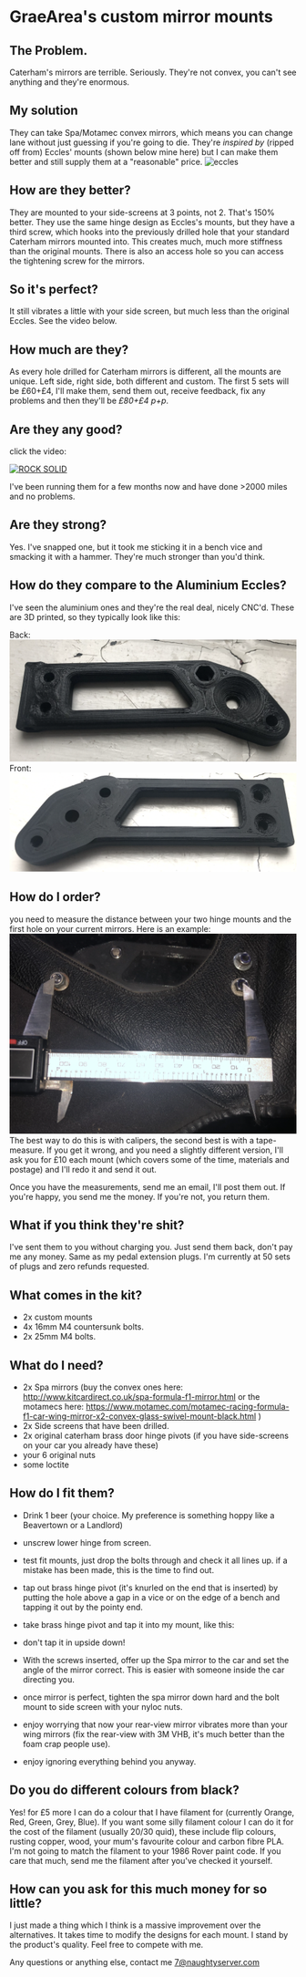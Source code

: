 # GraeArea's custom mirror mounts

## The Problem.
Caterham's mirrors are terrible. Seriously. They're not convex, you can't see anything and they're enormous. 

## My solution
They can take Spa/Motamec convex mirrors, which means you can change lane without just guessing if you're going to die.
They're _inspired by_ (ripped off from) Eccles' mounts (shown below mine here) but I can make them better and still supply them at a "reasonable" price.
![eccles](/img/eccles.png)

## How are they better?
They are mounted to your side-screens at 3 points, not 2. That's 150% better. They use the same hinge design as Eccles's mounts, but they have a third screw, which hooks into the previously drilled hole that your standard Caterham mirrors mounted into. This creates much, much more stiffness than the original mounts. There is also an access hole so you can access the tightening screw for the mirrors. 

## So it's perfect?
It still vibrates a little with your side screen, but much less than the original Eccles. See the video below. 

## How much are they?
As every hole drilled for Caterham mirrors is different, all the mounts are unique. Left side, right side, both different and custom. The first 5 sets will be £60+£4, I'll make them, send them out, receive feedback, fix any problems and then they'll be _£80+£4 p+p_.

## Are they any good?
click the video:

[![ROCK SOLID](https://img.youtube.com/vi/K4T1gzWC7LM/0.jpg)](https://www.youtube.com/watch?v=K4T1gzWC7LM)

I've been running them for a few months now and have done >2000 miles and no problems.  

## Are they strong?
Yes. I've snapped one, but it took me sticking it in a bench vice and smacking it with a hammer. They're much stronger than you'd think.

## How do they compare to the Aluminium Eccles?
I've seen the aluminium ones and they're the real deal, nicely CNC'd. These are 3D printed, so they typically look like this:

Back: ![Back](/img/back.png)
Front: ![Front](/img/front.png)

## How do I order?
you need to measure the distance between your two hinge mounts and the first hole on your current mirrors. Here is an example:
![Caliper](/img/calipers.png)
The best way to do this is with calipers, the second best is with a tape-measure. If you get it wrong, and you need a slightly different version, I'll ask you for £10 each mount (which covers some of the time, materials and postage) and I'll redo it and send it out.

Once you have the measurements, send me an email, I'll post them out. If you're happy, you send me the money. If you're not, you return them.

## What if you think they're shit?
I've sent them to you without charging you. Just send them back, don't pay me any money. Same as my pedal extension plugs. I'm currently at 50 sets of plugs and zero refunds requested. 

## What comes in the kit?
* 2x custom mounts
* 4x 16mm M4 countersunk bolts.
* 2x 25mm M4 bolts. 

## What do I need?
* 2x Spa mirrors (buy the convex ones here: http://www.kitcardirect.co.uk/spa-formula-f1-mirror.html or the motamecs here: https://www.motamec.com/motamec-racing-formula-f1-car-wing-mirror-x2-convex-glass-swivel-mount-black.html )
* 2x Side screens that have been drilled. 
* 2x original caterham brass door hinge pivots (if you have side-screens on your car you already have these)
* your 6 original nuts
* some loctite

## How do I fit them?
* Drink 1 beer (your choice. My preference is something hoppy like a Beavertown or a Landlord)
* unscrew lower hinge from screen.
* test fit mounts, just drop the bolts through and check it all lines up. if a mistake has been made, this is the time to find out.
* tap out brass hinge pivot (it's knurled on the end that is inserted) by putting the hole above a gap in a vice or on the edge of a bench and tapping it out by the pointy end. 
* take brass hinge pivot and tap it into my mount, like this:

* don't tap it in upside down!
* With the screws inserted, offer up the Spa mirror to the car and set the angle of the mirror correct. This is easier with someone inside the car directing you.  
* once mirror is perfect, tighten the spa mirror down hard and the bolt mount to side screen with your nyloc nuts.
* enjoy worrying that now your rear-view mirror vibrates more than your wing mirrors (fix the rear-view with 3M VHB, it's much better than the foam crap people use).
* enjoy ignoring everything behind you anyway.

## Do you do different colours from black?
Yes! for £5 more I can do a colour that I have filament for (currently Orange, Red, Green, Grey, Blue). If you want some silly filament colour I can do it for the cost of the filament (usually 20/30 quid), these include flip colours, rusting copper, wood, your mum's favourite colour and carbon fibre PLA. I'm not going to match the filament to your 1986 Rover paint code. If you care that much, send me the filament after you've checked it yourself.

## How can you ask for this much money for so little?
I just made a thing which I think is a massive improvement over the alternatives.
It takes time to modify the designs for each mount.
I stand by the product's quality.
Feel free to compete with me.

Any questions or anything else, contact me 7@naughtyserver.com